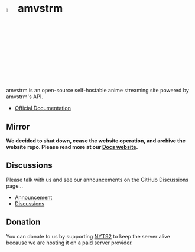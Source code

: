 # <img src="https://github.com/amvstrm/.github/assets/53612429/058bc858-884f-42cc-b078-0cccaf4245b0" width="5%" /> amvstrm

amvstrm is an open-source self-hostable anime streaming site powered by amvstrm's API.

- [Official Documentation](https://docs.amvstr.me)

## Mirror

**We decided to shut down, cease the website operation, and archive the website repo. Please read more at our [Docs website](https://docs.amvstr.me/the-future).**

## Discussions

Please talk with us and see our announcements on the GitHub Discussions page...

- [Announcement](https://github.com/orgs/amvstrm/discussions/categories/announcements)
- [Discussions](https://github.com/orgs/amvstrm/discussions)

## Donation

You can donate to us by supporting [NYT92](https://github.com/sponsors/nyt92) to keep the server alive because we are hosting it on a paid server provider.
